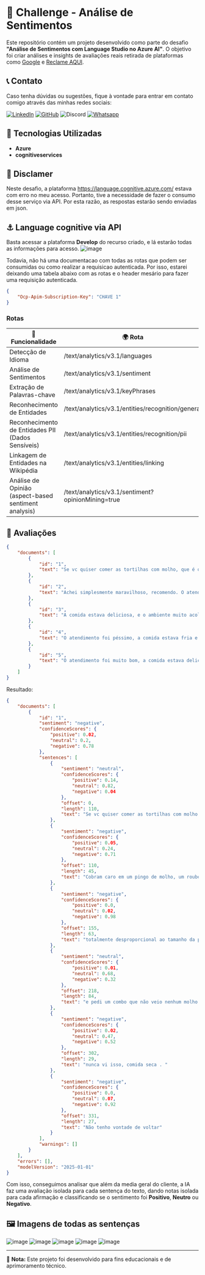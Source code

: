 # 🤖 Challenge - Análise de Sentimentos

Este repositório contém um projeto desenvolvido como parte do desafio **"Análise de Sentimentos com Language Studio no Azure AI"**. O objetivo foi criar análises e insights de avaliações reais retirada de plataformas como [Google](www.google.com) e [Reclame AQUI](https://www.reclameaqui.com.br/).

## :telephone_receiver: Contato
Caso tenha dúvidas ou sugestões, fique à vontade para entrar em contato comigo através das minhas redes sociais:

[![LinkedIn](https://img.shields.io/badge/LinkedIn-gabriel--rosaa-blue?logo=linkedin)](https://www.linkedin.com/in/gabriel-rosaa/)
[![GitHub](https://img.shields.io/badge/GitHub-Gabriel--Pink-black?logo=github)](https://github.com/Gabriel-Pink)
![Discord](https://img.shields.io/badge/Discord-gabriel.tec-%237289DA?logo=discord)
[![Whatsapp](https://img.shields.io/badge/Whatsapp-(11)%2091356--4300-%237289DA?logo=whatsapp)](https://wa.me/+5511913564300)

## :rocket: Tecnologias Utilizadas
- **Azure**
- **cognitiveservices**

## 🚧 Disclamer

Neste desafio, a plataforma https://language.cognitive.azure.com/ estava com erro no meu acesso. Portanto, tive a necessidade de fazer o consumo desse serviço via API. Por esta razão, as respostas estarão sendo enviadas em json.

## ⚓ Language cognitive via API

Basta acessar a plataforma **Develop** do recurso criado, e lá estarão todas as informações para acesso.
![image](https://github.com/user-attachments/assets/c1c4f859-bf98-41bd-be4b-d3a4f82bb21b)

Todavia, não há uma documentacao com todas as rotas que podem ser consumidas ou como realizar a requisicao autenticada. Por isso, estarei deixando uma tabela abaixo com as rotas e o header mesário para fazer uma requisição autenticada.

```json
{
	"Ocp-Apim-Subscription-Key": "CHAVE 1"
}
```

### Rotas

| 📌 **Funcionalidade**                                | 🌍 **Rota**                                       | ✨ Método |
| ---------------------------------------------------- | ------------------------------------------------- | -------- |
| Detecção de Idioma                                   | /text/analytics/v3.1/languages                    | POST     |
| Análise de Sentimentos                               | /text/analytics/v3.1/sentiment                    | POST     |
| Extração de Palavras-chave                           | /text/analytics/v3.1/keyPhrases                   | POST     |
| Reconhecimento de Entidades                          | /text/analytics/v3.1/entities/recognition/general | POST     |
| Reconhecimento de Entidades PII (Dados Sensíveis)    | /text/analytics/v3.1/entities/recognition/pii     | POST     |
| Linkagem de Entidades na Wikipédia                   | /text/analytics/v3.1/entities/linking             | POST     |
| Análise de Opinião (aspect-based sentiment analysis) | /text/analytics/v3.1/sentiment?opinionMining=true | POST     |


## 🎯 Avaliações 

```json
{
    "documents": [
        {
            "id": "1",
            "text": "Se vc quiser comer as tortilhas com molho, que é o certo em todo restaurante mexicano, tem que pagar a parte. Cobram caro em um pingo de molho, um roubo.. totalmente desproporcional ao tamanho da porção de tortilhas.. e pedi um combo que não veio nenhum molho também, nem no taco e nem na quesadilha.. nunca vi isso, comida seca . Não tenho vontade de voltar"
        },
        {
            "id": "2",
            "text": "Achei simplesmente maravilhoso, recomendo. O atendimento foi o melhor que já vi naquela praça de alimentação. Quanto a comida .... Coisa mais deliciosa, eu amo o burrito de costelinha BBQ e a tortilha de kit kat não tem pra ninguém. Outra vez fui comer o burrito Giga, esse é pra quem come bastante mesmo. Meus parabéns."
        },
        {
            "id": "3",
            "text": "A comida estava deliciosa, e o ambiente muito acolhedor. Fui jantar com amigos e todos adoraram as opções do menu."
        },
        {
            "id": "4",
            "text": "O atendimento foi péssimo, a comida estava fria e sem gosto. Não recomendo."
        },
        {
            "id": "5",
            "text": "O atendimento foi muito bom, a comida estava deliciosa e o ambiente muito agradável. Recomendo."
        }
    ]
}
```

Resultado:

```json
{
    "documents": [
        {
            "id": "1",
            "sentiment": "negative",
            "confidenceScores": {
                "positive": 0.02,
                "neutral": 0.2,
                "negative": 0.78
            },
            "sentences": [
                {
                    "sentiment": "neutral",
                    "confidenceScores": {
                        "positive": 0.14,
                        "neutral": 0.82,
                        "negative": 0.04
                    },
                    "offset": 0,
                    "length": 110,
                    "text": "Se vc quiser comer as tortilhas com molho, que é o certo em todo restaurante mexicano, tem que pagar a parte. "
                },
                {
                    "sentiment": "negative",
                    "confidenceScores": {
                        "positive": 0.05,
                        "neutral": 0.24,
                        "negative": 0.71
                    },
                    "offset": 110,
                    "length": 45,
                    "text": "Cobram caro em um pingo de molho, um roubo.. "
                },
                {
                    "sentiment": "negative",
                    "confidenceScores": {
                        "positive": 0.0,
                        "neutral": 0.02,
                        "negative": 0.98
                    },
                    "offset": 155,
                    "length": 63,
                    "text": "totalmente desproporcional ao tamanho da porção de tortilhas.. "
                },
                {
                    "sentiment": "neutral",
                    "confidenceScores": {
                        "positive": 0.01,
                        "neutral": 0.68,
                        "negative": 0.32
                    },
                    "offset": 218,
                    "length": 84,
                    "text": "e pedi um combo que não veio nenhum molho também, nem no taco e nem na quesadilha.. "
                },
                {
                    "sentiment": "negative",
                    "confidenceScores": {
                        "positive": 0.02,
                        "neutral": 0.47,
                        "negative": 0.52
                    },
                    "offset": 302,
                    "length": 29,
                    "text": "nunca vi isso, comida seca . "
                },
                {
                    "sentiment": "negative",
                    "confidenceScores": {
                        "positive": 0.0,
                        "neutral": 0.07,
                        "negative": 0.92
                    },
                    "offset": 331,
                    "length": 27,
                    "text": "Não tenho vontade de voltar"
                }
            ],
            "warnings": []
        }
    ],
    "errors": [],
    "modelVersion": "2025-01-01"
}
```

Com isso, conseguimos analisar que além da media geral do cliente, a IA faz uma avaliação isolada para cada sentença do texto, dando notas isolada para cada afirmação e classificando se o sentimento foi **Positivo**, **Neutro** ou **Negativo**.

## 🖼 Imagens de todas as sentenças 

![image](https://github.com/user-attachments/assets/e71babdc-8f40-466e-bc77-fd0de29e967e)
![image](https://github.com/user-attachments/assets/ade6bd20-1867-4e22-98cb-4bdd37a1d393)
![image](https://github.com/user-attachments/assets/c8ee2b77-5eb2-4901-aea5-7497694780ad)
![image](https://github.com/user-attachments/assets/6b07e553-1627-420a-8862-ca1132927afd)
![image](https://github.com/user-attachments/assets/33ecd85b-048f-4294-97ce-3d0bef190061)

---
:pushpin: **Nota:** Este projeto foi desenvolvido para fins educacionais e de aprimoramento técnico.
